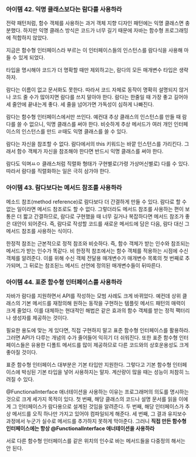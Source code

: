 ### 아이템 42. 익명 클래스보다는 람다를 사용하라

전략 패턴처럼, 함수 객체를 사용하는 과거 객체 지향 디자인 패턴에는 익명 클래스면 충분했다. 하지만 익명 클래스 방식은 코드가 너무 길기 때문에 자바는 함수형 프로그래밍에 적합하지 않았다.

지금은 함수형 인터페이스라 부르는 이 인터페이스들의 인스턴스를 람다식을 사용해 마들 수 있게 되었다. 

타입을 명시해야 코드가 더 명확할 때만 제외하고는, 람다의 모든 매개변수 타입은 생략하자. 

람다는 이름이 없고 문서화도 못한다. 따라서 코드 자체로 동작이 명확히 설명되지 않거나 코드 줄 수가 많아지면 람다를 쓰지 말아야 한다. 람다는 한줄일 때 가장 좋고 길어야 세 줄안에 끝내는게 좋다. 세 줄을 넘어가면 가독성이 심하게 나빠진다.

람다는 함수형 인터페이스에서만 쓰인다. 예컨대 추상 클래스의 인스턴스를 만들 때 람다를 쓸 수 없으니, 익명 클래스를 써야 한다. 비슷하게 추상 메서드가 여러 개인 인터페이스의 인스턴스를 만드 ㄹ때도 익명 클래스를 쓸 수 있다. 

람다는 자신을 참조할 수 없다. 람다에서의 this 키워드는 바깥 인스턴스를 가리킨다. 그래서 함수 객체가 자신을 참조해야 한다면 반드시 익명 클래스를 써야 한다.

람다도 익며ㅛㅇ 클래스처럼 직렬화 형태가 구현별로(가령 가상머신별로) 다를 수 있다. 따라서 람다를 직렬화하는 일은 극히 삼가야 한다.

### 아이템 43. 람다보다는 메서드 참조를 사용하라

메소드 참조(method reference)로 람다보다 더 간결하게 만들 수 있다. 람다로 할 수 없는 일이라면 메서드 참조로도 할 수 없다. 그렇더라도 메서드 참조를 사용하는 편이 보통은 더 짧고 간결하므로, 람다로 구현했을 때 너무 길거나 복잡하다면 메서드 참조가 좋은 대안이 되어준다. 즉, 람다로 작성할 코드를 새로운 메서드에 담은 다음, 람다 대신 그 메서드 참조를 사용하는 식이다.

한정적 참조는 근본적으로 정적 참조와 비슷하다. 즉, 함수 객체가 받는 인수와 참조되는 메서드가 받는 인수가 똑같다. 비 한정적 참조에서는 함수 객체를 적용하는 시점에 수신 객체를 알려준다. 이를 위해 수신 객체 전달용 매개변수가 매개변수 목록의 첫 번째로 추가되며, 그 뒤로는 참조된느 메서드 선언에 정의된 매개변수들이 뒤따른다. 

### 아이템 44. 표준 함수형 인터페이스를 사용하라

자바가 람다를 지원하면서 API를 작성하는 모범 사례도 크게 바뀌었다. 예컨데 상위 클래스의 기본 메서드를 재정의해 원하는 동작을 구현하는 템플릿 메서드 패턴의 매력이 크게 줄었다. 이를 대체하는 현대적인 해법은 같은 효과의 함수 객체를 받는 정적 팩터리나 생성자를 제공하는 것이다.

필요한 용도에 맞는 게 있다면, 직접 구현하지 말고 표준 함수형 인터페이스를 활용하라. 그러면 API가 다루는 개념의 수가 줄어들어 익히기 더 쉬워진다. 또한 표준 함수형 인터페이스들은 유용한 디폴트 메서드를 많이 제공하므로 다른 코드와의 상호운용성도 크게 좋아질 것이다.

표준 함수형 인터페이스 대부분은 기본 타입만 지원한다. 그렇다고 기본 함수형 인터페이스에 박싱된 기본 타입을 넣어 사용하지는 말자. 계산량이 많을 때는 성능이 처참히 느려질 수 있다.

@FunctionalInterface 애너테이션을 사용하는 이유는 프로그래머의 의도를 명시하는것으로 크게 세가지 목적이 있다. 첫 번째, 해당 클래스의 코드나 설명 문서를 읽을 이에게 그 인터페이스가 람다용으로 설계된 것임을 알려준다. 두 번째, 해당 인터페이스가 추상 메서드를 오직 하나만 가지고 있어야 컴파일되게 해준다. 세 번째, 그 결과 유지보수 과정에서 누군가 실수로 메서드를 추가하지 못하게 막아준다. 그러니 **직접 만든 함수형 인터페이스에는 항상 @FunctionalInterface 애너테이션을 사용하라**

서로 다른 함수형 인터페이스를 같은 위치의 인수로 바는 메서드들을 다중정의 해서는 안 된다.
